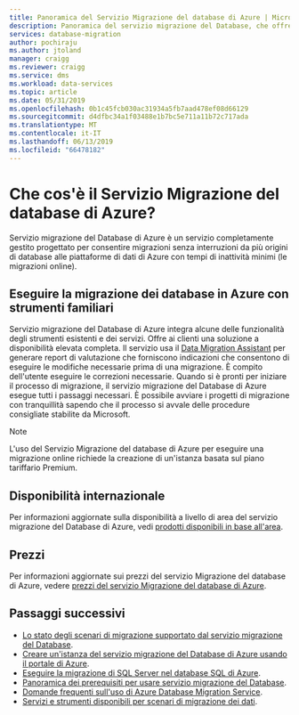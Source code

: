 ```yaml
---
title: Panoramica del Servizio Migrazione del database di Azure | Microsoft Docs
description: Panoramica del servizio migrazione del Database, che offre migrazioni senza interruzioni da diverse origini di database alle piattaforme di dati di Azure.
services: database-migration
author: pochiraju
ms.author: jtoland
manager: craigg
ms.reviewer: craigg
ms.service: dms
ms.workload: data-services
ms.topic: article
ms.date: 05/31/2019
ms.openlocfilehash: 0b1c45fcb030ac31934a5fb7aad478ef08d66129
ms.sourcegitcommit: d4dfbc34a1f03488e1b7bc5e711a11b72c717ada
ms.translationtype: MT
ms.contentlocale: it-IT
ms.lasthandoff: 06/13/2019
ms.locfileid: "66478182"
---
```

# <a name="what-is-azure-database-migration-service"></a>Che cos'è il Servizio Migrazione del database di Azure?

Servizio migrazione del Database di Azure è un servizio completamente gestito progettato per consentire migrazioni senza interruzioni da più origini di database alle piattaforme di dati di Azure con tempi di inattività minimi (le migrazioni online).

## <a name="migrate-databases-to-azure-with-familiar-tools"></a>Eseguire la migrazione dei database in Azure con strumenti familiari

Servizio migrazione del Database di Azure integra alcune delle funzionalità degli strumenti esistenti e dei servizi. Offre ai clienti una soluzione a disponibilità elevata completa. Il servizio usa il [Data Migration Assistant](https://aka.ms/dma) per generare report di valutazione che forniscono indicazioni che consentono di eseguire le modifiche necessarie prima di una migrazione. È compito dell'utente eseguire le correzioni necessarie. Quando si è pronti per iniziare il processo di migrazione, il servizio migrazione del Database di Azure esegue tutti i passaggi necessari. È possibile avviare i progetti di migrazione con tranquillità sapendo che il processo si avvale delle procedure consigliate stabilite da Microsoft.

> [!NOTE]
> L'uso del Servizio Migrazione del database di Azure per eseguire una migrazione online richiede la creazione di un'istanza basata sul piano tariffario Premium.

## <a name="regional-availability"></a>Disponibilità internazionale

Per informazioni aggiornate sulla disponibilità a livello di area del servizio migrazione del Database di Azure, vedi [prodotti disponibili in base all'area](https://azure.microsoft.com/global-infrastructure/services/?products=database-migration).

## <a name="pricing"></a>Prezzi

Per informazioni aggiornate sui prezzi del servizio Migrazione del database di Azure, vedere [prezzi del servizio Migrazione del database di Azure](https://azure.microsoft.com/pricing/details/database-migration/).

## <a name="next-steps"></a>Passaggi successivi

* [Lo stato degli scenari di migrazione supportato dal servizio migrazione del Database](resource-scenario-status.md).
* [Creare un'istanza del servizio migrazione del Database di Azure usando il portale di Azure](quickstart-create-data-migration-service-portal.md).
* [Eseguire la migrazione di SQL Server nel database SQL di Azure](tutorial-sql-server-to-azure-sql.md).
* [Panoramica dei prerequisiti per usare servizio migrazione del Database](pre-reqs.md).
* [Domande frequenti sull'uso di Azure Database Migration Service](faq.md).
* [Servizi e strumenti disponibili per scenari di migrazione dei dati](dms-tools-matrix.md).

